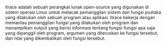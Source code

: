 ltrace adalah sebuah perangkat lunak open-source yang digunakan di sistem operasi Linux untuk melacak pemanggilan sistem dan fungsi pustaka yang dilakukan oleh sebuah program atau aplikasi. ltrace bekerja dengan memantau pemanggilan fungsi yang dilakukan oleh program dan menampilkan output yang berisi informasi tentang fungsi-fungsi apa saja yang dipanggil oleh program, argumen yang diteruskan ke fungsi tersebut, dan nilai yang dikembalikan oleh fungsi tersebut.
